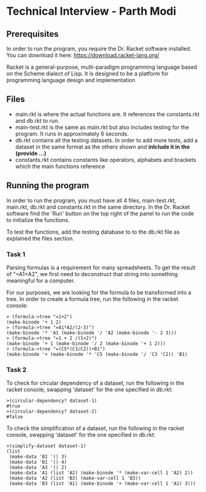 # Technical Interview - Parth Modi

## Prerequisites
In order to run the program, you require the Dr. Racket software installed. 
You can download it here: https://download.racket-lang.org/

 Racket is a general-purpose, multi-paradigm programming language based on the Scheme dialect of Lisp. It is designed to be a platform for programming language design and implementation

## Files 
* main.rkt is where the actual functions are. It references the constants.rkt and db.rkt to run.
* main-test.rkt is the same as main.rkt but also includes testing for the program. It runs in approximately 6 seconds.
* db.rkt contains all the testing datasets. In order to add more tests, add a dataset in the same format as the others shown and **inlclude it in the (provide ...)**
* constants.rkt contains constants like operators, alphabets and brackets which the main functions reference 

## Running the program
In order to run the program, you must have all 4 files, main-test.rkt, main.rkt, db.rkt and constants.rkt in the same directory.
In the Dr. Racket software find the 'Run' button on the top right of the panel to run the code to initialize the functions.

To test the functions, add the testing database to to the db.rkt file as explained the files section. 

### Task 1
Parsing formulas is a requirement for many spreadsheets. To get the result of "=A1+A2", we first need to deconstruct that string into something meaningful for a computer.

 For our purposes, we are looking for the formula to be transformed into a tree. In order to create a formula tree, run the following in the racket console:
```
> (formula->tree "=1+2")
(make-binode '+ 1 2) 
> (formula->tree "=A1*A2/(2-3)") 
(make-binode '* 'A1 (make-binode '/ 'A2 (make-binode '- 2 3))) 
> (formula->tree "=1 + 2 /(1+2)") 
(make-binode '+ 1 (make-binode '/ 2 (make-binode '+ 1 2))) 
> (formula->tree "=(C5*(C3/C2))+B1") 
(make-binode '+ (make-binode '* 'C5 (make-binode '/ 'C3 'C2)) 'B1)
```
### Task 2
To check for circular dependency of a dataset, run the following in the racket console, swapping 'dataset' for the one specified in db.rkt:
``` 
>(circular-dependency? dataset-1)
#true
>(circular-dependency? dataset-2)
#false
```
To check the simplification of a dataset, run the following in the racket console, swapping 'dataset' for the one specified in db.rkt:
```
>(simplify-dataset dataset-1)
(list
 (make-data 'B2 '() 3)
 (make-data 'B1 '() 4)
 (make-data 'A3 '() 2)
 (make-data 'A1 (list 'A2) (make-binode '* (make-var-cell 1 'A2) 2))
 (make-data 'A2 (list 'B3) (make-var-cell 1 'B3))
 (make-data 'B3 (list 'A1) (make-binode '+ (make-var-cell 1 'A1) 3)))
 ``` 





